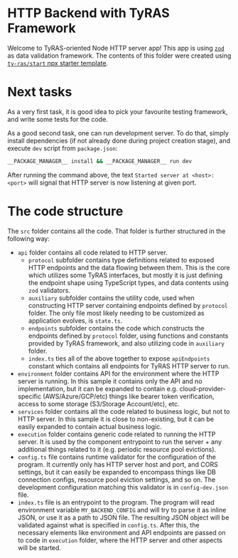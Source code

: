 # HTTP Backend with TyRAS Framework

Welcome to TyRAS-oriented Node HTTP server app!
This app is using [`zod`](https://github.com/colinhacks/zod) as data validation framework.
The contents of this folder were created using [`ty-ras/start` npx starter template](https://github.com/ty-ras/meta/tree/main/start).

# Next tasks

As a very first task, it is good idea to pick your favourite testing framework, and write some tests for the code.

As a good second task, one can run development server.
To do that, simply install dependencies (if not already done during project creation stage), and execute `dev` script from `package.json`:
```sh
__PACKAGE_MANAGER__ install && __PACKAGE_MANAGER__ run dev
```

After running the command above, the text `Started server at <host>:<port>` will signal that HTTP server is now listening at given port.

# The code structure

The `src` folder contains all the code.
That folder is further structured in the following way:
- `api` folder contains all code related to HTTP server.
    - `protocol` subfolder contains type definitions related to exposed HTTP endpoints and the data flowing between them.
      This is the core which utilizes some TyRAS interfaces, but mostly it is just defining the endpoint shape using TypeScript types, and data contents using `zod` validators.
    - `auxiliary` subfolder contains the utility code, used when constructing HTTP server containing endpoints defined by `protocol` folder.
      The only file most likely needing to be customized as application evolves, is `state.ts`.
    - `endpoints` subfolder contains the code which constructs the endpoints defined by `protocol` folder, using functions and constants provided by TyRAS framework, and also utilizing code in `auxiliary` folder.
    - `index.ts` ties all of the above together to expose `apiEndpoints` constant which contains all endpoints for TyRAS HTTP server to run.
- `environment` folder contains API for the environment where the HTTP server is running.
  In this sample it contains only the API and no implementation, but it can be expanded to contain e.g. cloud-provider-specific (AWS/Azure/GCP/etc) things like bearer token verification, access to some storage (S3/Storage Account/etc), etc.
- `services` folder contains all the code related to business logic, but not to HTTP server.
  In this sample it is close to non-existing, but it can be easily expanded to contain actual business logic.
- `execution` folder contains generic code related to running the HTTP server.
  It is used by the component entrypoint to run the server + any additional things related to it (e.g. periodic resource pool evictions).
- `config.ts` file contains runtime validator for the configuration of the program.
  It currently only has HTTP server host and port, and CORS settings, but it can easily be expanded to encompass things like DB connection configs, resource pool eviction settings, and so on.
  The development configuration matching this validator is in `config-dev.json` file.
- `index.ts` file is an entrypoint to the program.
  The program will read environment variable `MY_BACKEND_CONFIG` and will try to parse it as inline JSON, or use it as a path to JSON file.
  The resulting JSON object will be validated against what is specified in `config.ts`.
  After this, the necessary elements like environment and API endpoints are passed on to code in `execution` folder, where the HTTP server and other aspects will be started.
